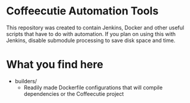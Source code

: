 # Coffeecutie Automation Tools
This repository was created to contain Jenkins, Docker and other useful scripts that have to do with automation.
If you plan on using this with Jenkins, disable submodule processing to save disk space and time.

# What you find here
 - builders/
   - Readily made Dockerfile configurations that will compile dependencies or the Coffeecutie project

